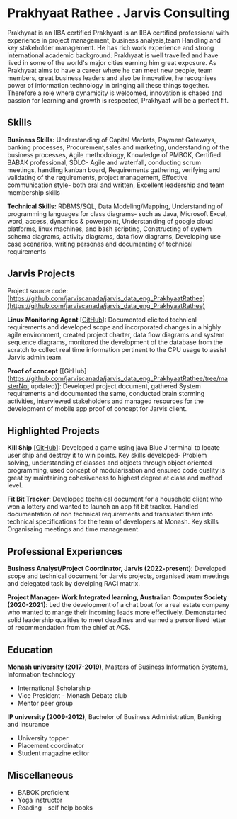 # Prakhyaat Rathee . Jarvis Consulting

Prakhyaat is an IIBA certified Prakhyaat is an IIBA certified professional with experience in project management, business analysis,team Handling and key stakeholder management. He has rich work experience and strong international academic background. Prakhyaat is well travelled and have lived in some of the world's major cities earning him great exposure. As Prakhyaat aims to have a career where he can meet new people, team members, great business leaders and also be innovative, he recognises power of information technology in bringing all these things together. Therefore a role where dynamicity is welcomed, innovation is chased and passion for learning and growth is respected, Prakhyaat will be a perfect fit.

## Skills

**Business Skills:** Understanding of Capital Markets, Payment Gateways, banking processes, Procurement,sales and marketing, understanding of the business processes, Agile methodology, Knowledge of PMBOK, Certified BABAK professional, SDLC- Agile and waterfall, conducting scrum meetings, handling kanban board, Requirements gathering, verifying and validating of the requirements, project management, Effective communication style- both oral and written, Excellent leadership and team membership skills

**Technical Skills:** RDBMS/SQL, Data Modeling/Mapping, Understanding of programming languages for class diagrams- such as Java, Microsoft Excel, word, access, dynamics & powerpoint, Understanding of google cloud platforms, linux machines, and bash scripting, Constructing of system schema diagrams, activity diagrams, data flow diagrams, Developing use case scenarios, writing personas and documenting of technical requirements

## Jarvis Projects

Project source code: [https://github.com/jarviscanada/jarvis_data_eng_PrakhyaatRathee](https://github.com/jarviscanada/jarvis_data_eng_PrakhyaatRathee)


**Linux Monitoring Agent** [[GitHub](https://github.com/jarviscanada/jarvis_data_eng_PrakhyaatRathee/tree/master/linux_sql)]: Documented elicited technical requirements and developed scope and incorporated changes in a highly agile environment, created project charter, data flow diagrams and system sequence diagrams, monitored the development of the database from the scratch to collect real time information pertinent to the CPU usage to assist Jarvis admin team.

**Proof of concept** [[GitHub](https://github.com/jarviscanada/jarvis_data_eng_PrakhyaatRathee/tree/masterNot updated)]: Developed project document, gathered System requirements and documented the same, conducted brain storming activities, interviewed stakeholders and managed resources for the development of mobile app proof of concept for Jarvis client.


## Highlighted Projects
**Kill Ship** [[GitHub](https://github.com/jarviscanada/jarvis_profile_builder)]: Developed a game using java Blue J terminal to locate user ship and destroy it to win points. Key skills developed- Problem solving, understanding of classes and objects through object oriented programming, used concept of modularisation and ensured code quality is great by maintaining cohesiveness to highest degree at class and method level.

**Fit Bit Tracker**: Developed technical document for a household client who won a lottery and wanted to launch an app fit bit tracker. Handled documentation of non technical requirements and translated them into technical specifications for the team of developers at Monash. Key skills Organisaing meetings and time management.


## Professional Experiences

**Business Analyst/Project Coordinator, Jarvis (2022-present)**: Developed scope and technical document for Jarvis projects, organised team meetings and delegated task by develping RACI matrix.

**Project Manager- Work Integrated learning, Australian Computer Society (2020-2021)**: Led the development of a chat boat for a real estate company who wanted to mange their incoming leads more effectively. Demonstarted solid leadership qualities to meet deadlines and earned a personlised letter of recommendation from the chief at ACS.


## Education
**Monash university (2017-2019)**, Masters of Business Information Systems, Information technology
- International Scholarship
- Vice President - Monash Debate club
- Mentor peer group

**IP university (2009-2012)**, Bachelor of Business Administration, Banking and Insurance
- University topper
- Placement coordinator
- Student magazine editor


## Miscellaneous
- BABOK proficient
- Yoga instructor
- Reading - self help books